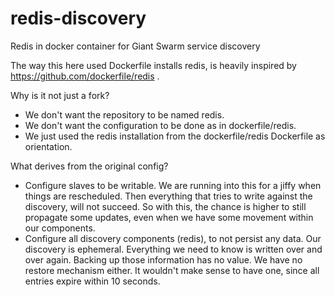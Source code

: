 # redis-discovery
Redis in docker container for Giant Swarm service discovery

The way this here used Dockerfile installs redis, is heavily inspired by
https://github.com/dockerfile/redis .

Why is it not just a fork?
- We don't want the repository to be named redis.
- We don't want the configuration to be done as in dockerfile/redis.
- We just used the redis installation from the dockerfile/redis Dockerfile as orientation.

What derives from the original config?
- Configure slaves to be writable. We are running into this for a jiffy when
  things are rescheduled. Then everything that tries to write against the
  discovery, will not succeed. So with this, the chance is higher to still
  propagate some updates, even when we have some movement within our
  components.
- Configure all discovery components (redis), to not persist any data. Our
  discovery is ephemeral. Everything we need to know is written over and over
  again. Backing up those information has no value. We have no restore
  mechanism either. It wouldn't make sense to have one, since all entries
  expire within 10 seconds.
